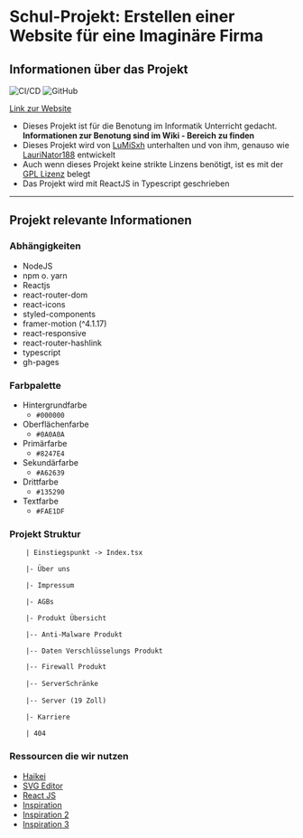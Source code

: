 # Schul-Projekt: Erstellen einer Website für eine Imaginäre Firma

## Informationen über das Projekt

![CI/CD](https://github.com/drageast/obersberg/workflows/CI/CD/badge.svg)
![GitHub](https://img.shields.io/github/license/Drageast/obersberg?label=Lizenz)

[Link zur Website](https://lumisxh.github.io/obersberg/#/)

- Dieses Projekt ist für die Benotung im Informatik Unterricht gedacht. **Informationen zur Benotung sind im Wiki - Bereich zu finden**
- Dieses Projekt wird von [LuMiSxh](https://github.com/lumisxh) unterhalten und von ihm, genauso wie [LauriNator188](https://github.com/LauriNator188) entwickelt
- Auch wenn dieses Projekt keine strikte Linzens benötigt, ist es mit der [GPL Lizenz](LICENSE) belegt
- Das Projekt wird mit ReactJS in Typescript geschrieben

---

## Projekt relevante Informationen

### **Abhängigkeiten**

- NodeJS
- npm o. yarn
- Reactjs
- react-router-dom
- react-icons
- styled-components
- framer-motion (^4.1.17)
- react-responsive
- react-router-hashlink
- typescript
- gh-pages

### **Farbpalette**

- Hintergrundfarbe
  - `#000000`
- Oberflächenfarbe
  - `#0A0A0A`
- Primärfarbe
  - `#8247E4`
- Sekundärfarbe
  - `#A62639`
- Drittfarbe
  - `#135290`
- Textfarbe
  - `#FAE1DF`

### **Projekt Struktur**

```txt
    | Einstiegspunkt -> Index.tsx

    |- Über uns

    |- Impressum

    |- AGBs

    |- Produkt Übersicht

    |-- Anti-Malware Produkt

    |-- Daten Verschlüsselungs Produkt

    |-- Firewall Produkt
    
    |-- ServerSchränke
    
    |-- Server (19 Zoll)

    |- Karriere

    | 404
```

### **Ressourcen die wir nutzen**

- [Haikei](https://app.haikei.app/)
- [SVG Editor](https://editor.method.ac/)
- [React JS](https://reactjs.org/)
- [Inspiration](https://www.accenture.com/us-en)
- [Inspiration 2](https://www.inter-tech.de/products/ipc/server-cases)
- [Inspiration 3](https://www.serverschrank24.de/18-he-serverschrank-19-mit-glastur-bxtxh-600-x-600-x-1000mm.html)


